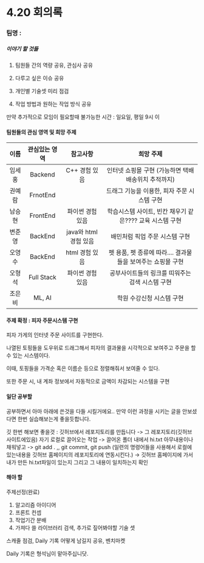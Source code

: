# 4.20 회의록

### 팀명 : 

##### 이야기 할 것들

1. 팀원들 간의 역량 공유, 관심사 공유

2. 다루고 싶은 이슈 공유

3. 개인별 기술셋 미리 점검

4. 작업 방법과 원하는 작업 방식 공유


만약 추가적으로 모임이 필요할때 불가능한 시간 : 일요일, 평일 9시 이

#### 팀원들의 관심 영역 및 희망 주제

| 이름 | 관심있는 영역 | 참고사항 | 희망 주제 |
|:---:|:---:|:---:|:---:|
임세홍 | Backend | C++ 경험 있음 | 인터넷 쇼핑몰 구현 (가능하면 택배 배송위치 추적까지)
권예람 | FrnotEnd |  | 드래그 기능을 이용한, 피자 주문 시스템 구현 
남승현 | FrontEnd | 파이썬 경험 있음 | 학습시스템 사이트, 빈칸 채우기 같은???? 교육 시스템 구현
변준영 | BackEnd | java와 html 경험 있음 |배민처럼 픽업 주문 시스템 구현
오영수 | BackEnd | html 경험 있음 |펫 용품, 펫 종류에 따라....  결과물들을 보여주는 쇼핑몰 구현
오형석 | Full Stack | 파이썬 경험 있음 |공부사이트들의 링크를 띠워주는 검색 시스템 구현 
조은비 | ML, AI |  |학원 수강신청 시스템 구현

#### 주제 확정 : 피자 주문시스템 구현 

피자 가게의 인터넷 주문 사이트를 구현한다. 

나열된 토핑들을 도우위로 드래그해서 피자의 결과물을 시각적으로 보여주고 주문을 할 수 있는 시스템이다.

이때, 토핑들을 가격순 혹은 이름순 등으로 정렬해줘서 보여줄 수 있다.

또한 주문 시, 내 계좌 정보에서 자동적으로 금액이 차감되는 시스템을 구현

#### 일단 공부할 

공부하면서 아마 아래에 쓴것을 다들 시킬거에요.. 만약 이런 과정을 시키는 글을 안보셨다면 한번 실습해보는게 좋을듯합니다.

깃 한번 해보면 좋을것 : 깃허브에서 레포지토리를 만듭니다 -> 그 레포지토리(깃허브 사이트에있음) 자기 로컬로 끌어오는 작업 -> 끌어온 폴더 내에서 hi.txt 아무내용이나 채워넣고 -> git add . ,, git commit, git push (일련의 명령어들을 사용해서 로컬에 있는내용을 깃허브 홈페이지의 레포지토리에 연동시킨다.) -> 깃허브 홈페이지에 가서 내가 만든 hi.txt파일이 있는지 그리고 그 내용이 일치하는지 확인

#### 해야 할 

주제선정(완료)

1. 알고리즘 아이디어
2. 프론트 컨셉
3. 작업기간 분배
4. 가져다 쓸 라이브러리 검색, 추가로 짚어봐야할 기술 셋


스캐줄 점검, Daily 기록 어떻게 남길지 공유, 벤치마켓


Daily 기록은 형석님이 맡아주십니닷. 
